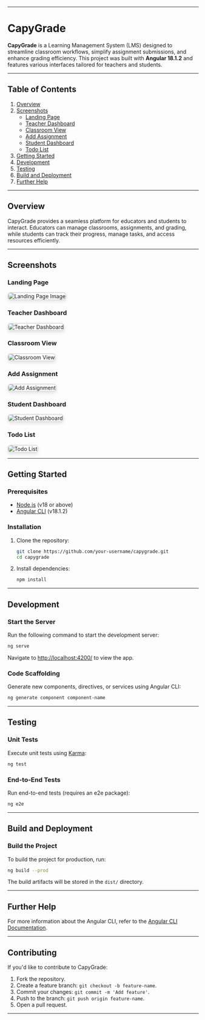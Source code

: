 
---

# **CapyGrade**

**CapyGrade** is a Learning Management System (LMS) designed to streamline classroom workflows, simplify assignment submissions, and enhance grading efficiency. This project was built with **Angular 18.1.2** and features various interfaces tailored for teachers and students.

---

## **Table of Contents**

1. [Overview](#overview)
2. [Screenshots](#screenshots)
    - [Landing Page](#landing-page)
    - [Teacher Dashboard](#teacher-dashboard)
    - [Classroom View](#classroom-view)
    - [Add Assignment](#add-assignment)
    - [Student Dashboard](#student-dashboard)
    - [Todo List](#todo-list)
3. [Getting Started](#getting-started)
4. [Development](#development)
5. [Testing](#testing)
6. [Build and Deployment](#build-and-deployment)
7. [Further Help](#further-help)

---

## **Overview**

CapyGrade provides a seamless platform for educators and students to interact. Educators can manage classrooms, assignments, and grading, while students can track their progress, manage tasks, and access resources efficiently.

---

## **Screenshots**

### **Landing Page**
<img src="public/landingpage.png" alt="Landing Page Image" style="border: 2px solid #ddd; border-radius: 8px; box-shadow: 0 4px 8px rgba(0,0,0,0.1); max-width: 800px;"/>

### **Teacher Dashboard**
<img src="public/subjects.png" alt="Teacher Dashboard" style="border: 2px solid #ddd; border-radius: 8px; box-shadow: 0 4px 8px rgba(0,0,0,0.1); max-width: 800px;"/>

### **Classroom View**
<img src="public/view_sub.png" alt="Classroom View" style="border: 2px solid #ddd; border-radius: 8px; box-shadow: 0 4px 8px rgba(0,0,0,0.1); max-width: 800px;"/>

### **Add Assignment**
<img src="public/add_assignment.png" alt="Add Assignment" style="border: 2px solid #ddd; border-radius: 8px; box-shadow: 0 4px 8px rgba(0,0,0,0.1); max-width: 800px;"/>

### **Student Dashboard**
<img src="public/student_page.png" alt="Student Dashboard" style="border: 2px solid #ddd; border-radius: 8px; box-shadow: 0 4px 8px rgba(0,0,0,0.1); max-width: 800px;"/>

### **Todo List**
<img src="public/student_page.png" alt="Todo List" style="border: 2px solid #ddd; border-radius: 8px; box-shadow: 0 4px 8px rgba(0,0,0,0.1); max-width: 800px;"/>

---

## **Getting Started**

### **Prerequisites**
- [Node.js](https://nodejs.org) (v18 or above)
- [Angular CLI](https://angular.io/cli) (v18.1.2)

### **Installation**
1. Clone the repository:
   ```bash
   git clone https://github.com/your-username/capygrade.git
   cd capygrade
   ```
2. Install dependencies:
   ```bash
   npm install
   ```

---

## **Development**

### **Start the Server**
Run the following command to start the development server:
```bash
ng serve
```
Navigate to [http://localhost:4200/](http://localhost:4200/) to view the app.

### **Code Scaffolding**
Generate new components, directives, or services using Angular CLI:
```bash
ng generate component component-name
```

---

## **Testing**

### **Unit Tests**
Execute unit tests using [Karma](https://karma-runner.github.io):
```bash
ng test
```

### **End-to-End Tests**
Run end-to-end tests (requires an e2e package):
```bash
ng e2e
```

---

## **Build and Deployment**

### **Build the Project**
To build the project for production, run:
```bash
ng build --prod
```
The build artifacts will be stored in the `dist/` directory.

---

## **Further Help**

For more information about the Angular CLI, refer to the [Angular CLI Documentation](https://angular.io/cli).

---

## **Contributing**

If you'd like to contribute to CapyGrade:
1. Fork the repository.
2. Create a feature branch: `git checkout -b feature-name`.
3. Commit your changes: `git commit -m 'Add feature'`.
4. Push to the branch: `git push origin feature-name`.
5. Open a pull request.

---

